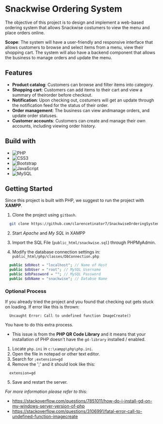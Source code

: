 
# Snackwise Ordering System

The objective of this project is to design and implement a web-based ordering system
that allows Snackwise costumers to view the menu and place orders online.

**Scope**: The system will have a user-friendly and responsive interface that allows customers to browse and 
select items from a menu, view their shopping cart. The system will also have a backend 
component that allows the business to manage orders and update the menu.


## Features

- **Product catalog**: Customers can browse and filter items into category.
- **Shopping cart**: Customers can add items to their cart and view a summary of theirorder before checkout.
- **Notification**: Upon checking out, costumers will get an update through the notification feed for the status of their order.
- **Order management**: The business can view andmanage orders, and update order statuses.
- **Customer accounts**: Customers can create and manage their own accounts, including viewing order history.

## Build with

- ![PHP](https://img.shields.io/badge/php-%23777BB4.svg?style=for-the-badge&logo=php&logoColor=white)
- ![CSS3](https://img.shields.io/badge/css3-%231572B6.svg?style=for-the-badge&logo=css3&logoColor=white)
- ![Bootstrap](https://img.shields.io/badge/bootstrap-%23563D7C.svg?style=for-the-badge&logo=bootstrap&logoColor=white)
- ![JavaScript](https://img.shields.io/badge/javascript-%23323330.svg?style=for-the-badge&logo=javascript&logoColor=%23F7DF1E)
- ![MySQL](https://img.shields.io/badge/mysql-%2300f.svg?style=for-the-badge&logo=mysql&logoColor=white)
## Getting Started

Since this project is built with PHP, we suggest to run the project with **XAMPP**.

1. Clone the project using `gitbash`.

```bash
  git clone https://github.com/clarencetinator7/SnackwiseOrderingSystem
```

2. Start *Apache* and *My SQL* in XAMPP

3. Import the SQL File (`public_html/snackwise.sql`) through PHPMyAdmin.

4. Modify the database connection settings in: `public_html/php/classes/DbConnection.php`

```php
  public $dbHost = "localhost"; // Name of Host
  public $dbUser = "root"; // MySQL Username
  public $dbPassword = ""; // MySQL Password
  public $dbName = "snackwise"; // Databse Name
```

### Optional Process

If you already tried the project and you found that checking out gets stuck on loading. If error like this is thrown: 
```
  Uncaught Error: Call to undefined function ImageCreate()
```
You have to do this extra process.
- This issue is from the **PHP QR Code Library** and it means that your installation of PHP doesn't have the `gd-library` installed / enabled.

1. Locate `php.ini` in `c:\xampp\php\php.ini`.
2. Open the file in notepad or other text editor.
3. Search for `;extension=gd`
4. Remove the ';' and it should look like this:
```
  extension=gd
```
5. Save and restart the server.

*For more information please refer to this:*

- https://stackoverflow.com/questions/7851011/how-do-i-install-gd-on-my-windows-server-version-of-php
- https://stackoverflow.com/questions/3106991/fatal-error-call-to-undefined-function-imagecreate

